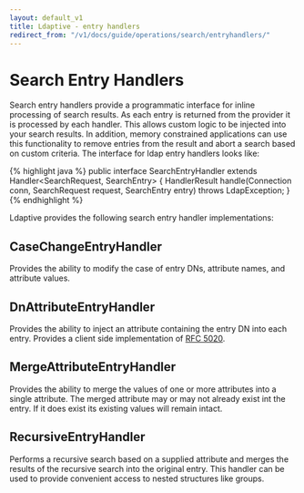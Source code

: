 ```yaml
---
layout: default_v1
title: Ldaptive - entry handlers
redirect_from: "/v1/docs/guide/operations/search/entryhandlers/"
---
```


# Search Entry Handlers

Search entry handlers provide a programmatic interface for inline processing of search results. As each entry is returned from the provider it is processed by each handler. This allows custom logic to be injected into your search results. In addition, memory constrained applications can use this functionality to remove entries from the result and abort a search based on custom criteria. The interface for ldap entry handlers looks like:

{% highlight java %}
public interface SearchEntryHandler extends Handler<SearchRequest, SearchEntry>
{
  HandlerResult<SearchEntry> handle(Connection conn, SearchRequest request, SearchEntry entry) throws LdapException;
}
{% endhighlight %}

Ldaptive provides the following search entry handler implementations:

## CaseChangeEntryHandler

Provides the ability to modify the case of entry DNs, attribute names, and attribute values.

## DnAttributeEntryHandler

Provides the ability to inject an attribute containing the entry DN into each entry. Provides a client side implementation of [RFC 5020](http://tools.ietf.org/html/rfc5020).

## MergeAttributeEntryHandler

Provides the ability to merge the values of one or more attributes into a single attribute. The merged attribute may or may not already exist int the entry. If it does exist its existing values will remain intact.

## RecursiveEntryHandler

Performs a recursive search based on a supplied attribute and merges the results of the recursive search into the original entry. This handler can be used to provide convenient access to nested structures like groups.


